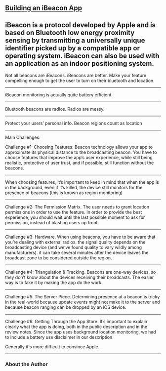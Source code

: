 [Building an iBeacon App](https://thenewstack.io/building-an-ibeacon-app/)
---

iBeacon is a protocol developed by Apple and is based on Bluetooth low energy proximity sensing by transmitting a universally unique identifier picked up by a compatible app or operating system. iBeacon can also be used with an application as an indoor positioning system.
---

Not all beacons are iBeacons. iBeacons are better. Make your feature compelling enough to get the user to turn on their bluetooth and location.

---

iBeacon monitoring is actually quite battery efficient.

---

Bluetooth beacons are radios. Radios are messy.

---

Protect your users’ personal info. Beacon regions count as location

---

Main Challenges:

Challenge #1: Choosing Features: Beacon technology allows your app to approximate its physical distance to the broadcasting beacon. You have to choose features that improve the app’s user experience, while still being realistic, protective of user trust, and if possible, still function without the beacons.

---

When choosing features, it’s important to keep in mind that when the app is in the background, even if it’s killed, the device still monitors for the presence of beacons (this is known as region monitoring)

---

Challenge #2: The Permission Matrix. The user needs to grant location permissions in order to use the feature.
In order to provide the best experience, you should wait until the last possible moment to ask for permission, instead of blasting users up front.

---

Challenge #3: Hardware. When using beacons, you have to be aware that you’re dealing with external radios. the signal quality depends on the broadcasting device (and we’ve found quality to vary wildly among manufacturers). it can take several minutes after the device leaves the broadcast zone to be considered outside the region.

---

Challenge #4: Triangulation & Tracking. Beacons are one-way devices, so they don’t know about the devices receiving their broadcasts. The easier way is to fake it by making the app do the work.

---

Challenge #5: The Server Piece. Determining presence at a beacon is tricky in the real-world because update events might not make it to the server and because beacon ranging can be dropped by an iOS device.

---

Challenge #6: Getting Through the App Store. It’s important to explain clearly what the app is doing, both in the public description and in the review notes. Since the app uses background location monitoring, we had to include a battery use disclaimer in our description.

Generally it's more difficult to convince Apple.

---

### About the Author

